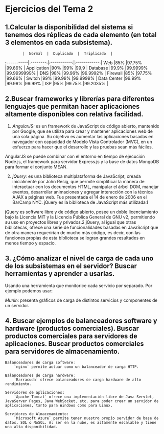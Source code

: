 # Ejercicios del Tema 2

## 1.Calcular la disponibilidad del sistema si tenemos dos réplicas de cada elemento (en total 3 elementos en cada subsistema).

            |  Normal  |  Duplicado  |  Triplicado  |
:-----------|:--------:|:-----------:|:------------:|
Web         |85%       |97.75%       |99.66%        |
Application |90%       |99%          |99.9          |
Database    |99.9%     |99.9999%     |99.9999999%   |
DNS         |98%       |99.96%       |99.9992%      |
Firewall    |85%       |97.75%       |99.66%        |
Switch      |99%       |99.99%       |99.9999%      |
Data Center |99.99%    |99.99%       |99.99%        |
ISP         |95%       |99.75%       |99.2035%      |

## 2.Buscar frameworks y librerías para diferentes lenguajes que permitan hacer aplicaciones altamente disponibles con relativa facilidad.

1. *AngularJS:* es un framework de JavaScript de código abierto, mantenido por Google, que se utiliza para crear y mantener aplicaciones web de una sola página. Su objetivo es aumentar las aplicaciones basadas en navegador con capacidad de Modelo Vista Controlador (MVC), en un esfuerzo para hacer que el desarrollo y las pruebas sean más fáciles.

AngularJS se puede combinar con el entorno en tiempo de ejecución Node.js, el framework para servidor Express.js y la base de datos MongoDB para formar el conjunto MEAN.

2. *jQuery:* es una biblioteca multiplataforma de JavaScript, creada inicialmente por John Resig, que permite simplificar la manera de interactuar con los documentos HTML, manipular el árbol DOM, manejar eventos, desarrollar animaciones y agregar interacción con la técnica AJAX a páginas web. Fue presentada el 14 de enero de 2006 en el BarCamp NYC. jQuery es la biblioteca de JavaScript más utilizada.1​

jQuery es software libre y de código abierto, posee un doble licenciamiento bajo la Licencia MIT y la Licencia Pública General de GNU v2, permitiendo su uso en proyectos libres y privados.2​ jQuery, al igual que otras bibliotecas, ofrece una serie de funcionalidades basadas en JavaScript que de otra manera requerirían de mucho más código, es decir, con las funciones propias de esta biblioteca se logran grandes resultados en menos tiempo y espacio.

## 3. ¿Cómo analizar el nivel de carga de cada uno de los subsistemas en el servidor? Buscar herramientas y aprender a usarlas.

Usando una herramienta que monitorice cada servicio por separado. Por ejemplo podemos usar:

*Munin:* presenta gráficos de carga de distintos servicios y componentes de un servidor.

## 4. Buscar ejemplos de balanceadores software y hardware (productos comerciales). Buscar productos comerciales para servidores de aplicaciones. Buscar productos comerciales para servidores de almacenamiento.

	Balanceadores de carga software:
		`nginx` permite actuar como un balanceador de carga HTTP.

	Balanceadores de carga hardware:
		`Barracuda` ofrece balanceadores de carga hardware de alto rendimiento.

	Servidores de aplicaciones:
		`Apache Tomcat` ofrece una implementación libre de Java Servlet, JavaServer Pages, Java WebSocket, etc. para poder crear un servidor de aplicaciones, tanto para Windows como para Linux.

	Servidores de Almacenamiento:
		`Microsoft Azure` permite tener nuestro propio servidor de base de datos, SQL o NoSQL. Al ser en la nube, es altamente escalable y tiene una alta disponibilidad.

